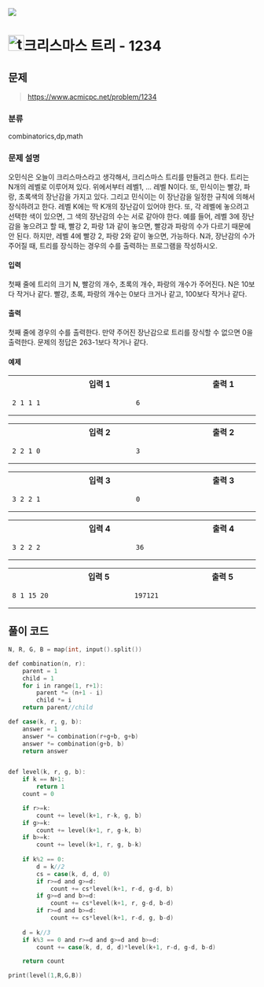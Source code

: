 <img src="https://j7b205.p.ssafy.io/assets/header/markdown_header.png" />

# <img src="https://static.solved.ac/tier_small/14.svg" alt="tier" height="32px" />크리스마스 트리 - 1234 

## 문제

> https://www.acmicpc.net/problem/1234

### 분류

combinatorics,dp,math

### 문제 설명

오민식은 오늘이 크리스마스라고 생각해서, 크리스마스 트리를 만들려고 한다. 트리는 N개의 레벨로 이루어져 있다. 위에서부터 레벨1, ... 레벨 N이다. 또, 민식이는 빨강, 파랑, 초록색의 장난감을 가지고 있다. 그리고 민식이는 이 장난감을 일정한 규칙에 의해서 장식하려고 한다.
레벨 K에는 딱 K개의 장난감이 있어야 한다. 또, 각 레벨에 놓으려고 선택한 색이 있으면, 그 색의 장난감의 수는 서로 같아야 한다. 예를 들어, 레벨 3에 장난감을 놓으려고 할 때, 빨강 2, 파랑 1과 같이 놓으면, 빨강과 파랑의 수가 다르기 때문에 안 된다. 하지만, 레벨 4에 빨강 2, 파랑 2와 같이 놓으면, 가능하다.
N과, 장난감의 수가 주어질 때, 트리를 장식하는 경우의 수를 출력하는 프로그램을 작성하시오.



#### 입력

첫째 줄에 트리의 크기 N, 빨강의 개수, 초록의 개수, 파랑의 개수가 주어진다. N은 10보다 작거나 같다. 빨강, 초록, 파랑의 개수는 0보다 크거나 같고, 100보다 작거나 같다.



#### 출력

첫째 줄에 경우의 수를 출력한다. 만약 주어진 장난감으로 트리를 장식할 수 없으면 0을 출력한다. 문제의 정답은 263-1보다 작거나 같다.



#### 예제

<table><tr><th><img width=120/>입력 1<img width=120/></th><th><img width=120/>출력 1<img width=120/></th></tr><tr><td>

```
2 1 1 1
```
</td><td>

```
6
```
</td></tr></table>
<table><tr><th><img width=120/>입력 2<img width=120/></th><th><img width=120/>출력 2<img width=120/></th></tr><tr><td>

```
2 2 1 0
```
</td><td>

```
3
```
</td></tr></table>
<table><tr><th><img width=120/>입력 3<img width=120/></th><th><img width=120/>출력 3<img width=120/></th></tr><tr><td>

```
3 2 2 1
```
</td><td>

```
0
```
</td></tr></table>
<table><tr><th><img width=120/>입력 4<img width=120/></th><th><img width=120/>출력 4<img width=120/></th></tr><tr><td>

```
3 2 2 2
```
</td><td>

```
36
```
</td></tr></table>
<table><tr><th><img width=120/>입력 5<img width=120/></th><th><img width=120/>출력 5<img width=120/></th></tr><tr><td>

```
8 1 15 20
```
</td><td>

```
197121
```
</td></tr></table>


####

## 풀이 코드

```c
N, R, G, B = map(int, input().split())

def combination(n, r):
    parent = 1
    child = 1
    for i in range(1, r+1):
        parent *= (n+1 - i)
        child *= i
    return parent//child

def case(k, r, g, b):
    answer = 1
    answer *= combination(r+g+b, g+b)
    answer *= combination(g+b, b)
    return answer


def level(k, r, g, b):
    if k == N+1:
        return 1
    count = 0

    if r>=k: 
        count += level(k+1, r-k, g, b)
    if g>=k:
        count += level(k+1, r, g-k, b)
    if b>=k:
        count += level(k+1, r, g, b-k)
    
    if k%2 == 0:
        d = k//2
        cs = case(k, d, d, 0)
        if r>=d and g>=d:
            count += cs*level(k+1, r-d, g-d, b)
        if g>=d and b>=d:
            count += cs*level(k+1, r, g-d, b-d)
        if r>=d and b>=d:
            count += cs*level(k+1, r-d, g, b-d)
    
    d = k//3
    if k%3 == 0 and r>=d and g>=d and b>=d:
        count += case(k, d, d, d)*level(k+1, r-d, g-d, b-d)

    return count

print(level(1,R,G,B))



```
